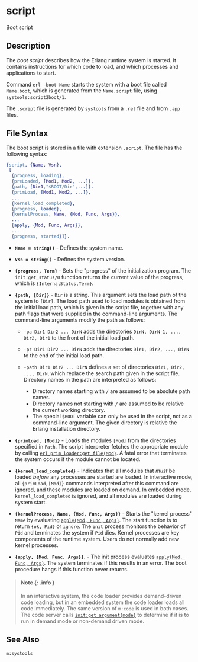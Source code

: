 <!--
%CopyrightBegin%

Copyright Ericsson AB 2023-2024. All Rights Reserved.

Licensed under the Apache License, Version 2.0 (the "License");
you may not use this file except in compliance with the License.
You may obtain a copy of the License at

    http://www.apache.org/licenses/LICENSE-2.0

Unless required by applicable law or agreed to in writing, software
distributed under the License is distributed on an "AS IS" BASIS,
WITHOUT WARRANTIES OR CONDITIONS OF ANY KIND, either express or implied.
See the License for the specific language governing permissions and
limitations under the License.

%CopyrightEnd%
-->
# script

Boot script

## Description

The _boot script_ describes how the Erlang runtime system is started. It
contains instructions for which code to load, and which processes and applications
to start.

Command `erl -boot Name` starts the system with a boot file called `Name.boot`,
which is generated from the `Name.script` file, using `systools:script2boot/1`.

The `.script` file is generated by `systools` from a `.rel` file and from `.app`
files.

## File Syntax

The boot script is stored in a file with extension `.script`. The file has the
following syntax:

```erlang
{script, {Name, Vsn},
 [
  {progress, loading},
  {preLoaded, [Mod1, Mod2, ...]},
  {path, [Dir1,"$ROOT/Dir",...]}.
  {primLoad, [Mod1, Mod2, ...]},
  ...
  {kernel_load_completed},
  {progress, loaded},
  {kernelProcess, Name, {Mod, Func, Args}},
  ...
  {apply, {Mod, Func, Args}},
  ...
  {progress, started}]}.
```

- **`Name = string()`** - Defines the system name.

- **`Vsn = string()`** - Defines the system version.

- **`{progress, Term}`** - Sets the "progress" of the initialization program.
  The `init:get_status/0` function returns the current value of the progress,
  which is `{InternalStatus,Term}`.

- **`{path, [Dir]}`** - `Dir` is a string. This argument sets the load path of
  the system to `[Dir]`. The load path used to load modules is obtained from the
  initial load path, which is given in the script file, together with any path
  flags that were supplied in the command-line arguments. The command-line
  arguments modify the path as follows:

  - `-pa Dir1 Dir2 ... DirN` adds the directories
    `DirN, DirN-1, ..., Dir2, Dir1` to the front of the initial load path.
  - `-pz Dir1 Dir2 ... DirN` adds the directories `Dir1, Dir2, ..., DirN` to the
    end of the initial load path.
  - `-path Dir1 Dir2 ... DirN` defines a set of directories
    `Dir1, Dir2, ..., DirN`, which replace the search path given in the script
    file. Directory names in the path are interpreted as follows:

    - Directory names starting with `/` are assumed to be absolute path names.
    - Directory names not starting with `/` are assumed to be relative the
      current working directory.
    - The special `$ROOT` variable can only be used in the script, not as a
      command-line argument. The given directory is relative the Erlang
      installation directory.

- **`{primLoad, [Mod]}`** - Loads the modules `[Mod]` from the directories
  specified in `Path`. The script interpreter fetches the appropriate module by
  calling [`erl_prim_loader:get_file(Mod)`](`erl_prim_loader:get_file/1`). A
  fatal error that terminates the system occurs if the module cannot be located.

- **`{kernel_load_completed}`** - Indicates that all modules that _must_ be
  loaded _before_ any processes are started are loaded. In interactive mode, all
  `{primLoad,[Mod]}` commands interpreted after this command are ignored, and
  these modules are loaded on demand. In embedded mode, `kernel_load_completed`
  is ignored, and all modules are loaded during system start.

- **`{kernelProcess, Name, {Mod, Func, Args}}`** - Starts the "kernel process"
  `Name` by evaluating [`apply(Mod, Func, Args)`](`apply/3`). The start function
  is to return `{ok, Pid}` or `ignore`. The `init` process monitors the behavior
  of `Pid` and terminates the system if `Pid` dies. Kernel processes are key
  components of the runtime system. Users do not normally add new kernel
  processes.

- **`{apply, {Mod, Func, Args}}`.** - The init process evaluates
  [`apply(Mod, Func, Args)`](`apply/3`). The system terminates if this results
  in an error. The boot procedure hangs if this function never returns.

> #### Note {: .info }
>
> In an interactive system, the code loader provides demand-driven code loading,
> but in an embedded system the code loader loads all code immediately. The same
> version of `m:code` is used in both cases. The code server calls
> [`init:get_argument(mode)`](`init:get_argument/1`) to determine if it is to
> run in demand mode or non-demand driven mode.

## See Also

`m:systools`
